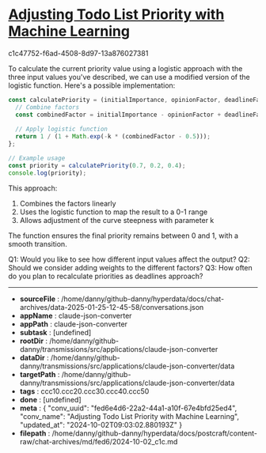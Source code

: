 # [Adjusting Todo List Priority with Machine Learning](https://claude.ai/chat/fed6e4d6-22a2-44a1-a10f-67e4bfd25ed4)

c1c47752-f6ad-4508-8d97-13a876027381

 To calculate the current priority value using a logistic approach with the three input values you've described, we can use a modified version of the logistic function. Here's a possible implementation:

```javascript
const calculatePriority = (initialImportance, opinionFactor, deadlineFactor, k = 5) => {
  // Combine factors
  const combinedFactor = initialImportance - opinionFactor + deadlineFactor;
  
  // Apply logistic function
  return 1 / (1 + Math.exp(-k * (combinedFactor - 0.5)));
};

// Example usage
const priority = calculatePriority(0.7, 0.2, 0.4);
console.log(priority);
```

This approach:
1. Combines the factors linearly
2. Uses the logistic function to map the result to a 0-1 range
3. Allows adjustment of the curve steepness with parameter k

The function ensures the final priority remains between 0 and 1, with a smooth transition.

Q1: Would you like to see how different input values affect the output?
Q2: Should we consider adding weights to the different factors?
Q3: How often do you plan to recalculate priorities as deadlines approach?

---

* **sourceFile** : /home/danny/github-danny/hyperdata/docs/chat-archives/data-2025-01-25-12-45-58/conversations.json
* **appName** : claude-json-converter
* **appPath** : claude-json-converter
* **subtask** : [undefined]
* **rootDir** : /home/danny/github-danny/transmissions/src/applications/claude-json-converter
* **dataDir** : /home/danny/github-danny/transmissions/src/applications/claude-json-converter/data
* **targetPath** : /home/danny/github-danny/transmissions/src/applications/claude-json-converter/data
* **tags** : ccc10.ccc20.ccc30.ccc40.ccc50
* **done** : [undefined]
* **meta** : {
  "conv_uuid": "fed6e4d6-22a2-44a1-a10f-67e4bfd25ed4",
  "conv_name": "Adjusting Todo List Priority with Machine Learning",
  "updated_at": "2024-10-02T09:03:02.880193Z"
}
* **filepath** : /home/danny/github-danny/hyperdata/docs/postcraft/content-raw/chat-archives/md/fed6/2024-10-02_c1c.md